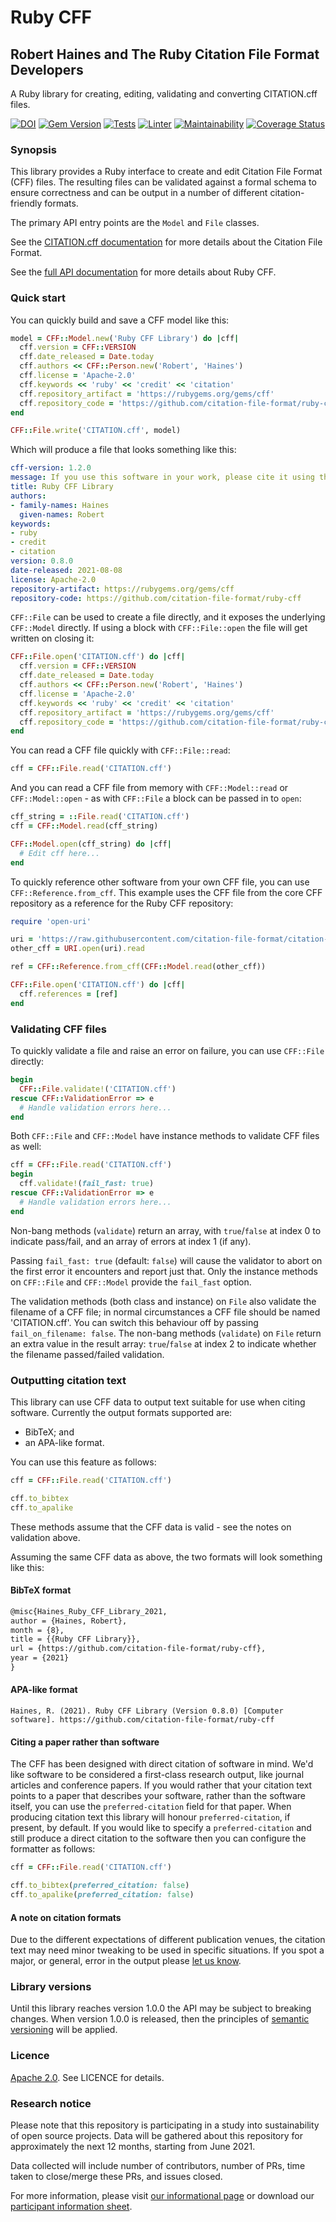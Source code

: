 # Ruby CFF
## Robert Haines and The Ruby Citation File Format Developers

A Ruby library for creating, editing, validating and converting CITATION.cff files.

[![DOI](https://zenodo.org/badge/DOI/10.5281/zenodo.1184077.svg)](https://doi.org/10.5281/zenodo.1184077)
[![Gem Version](https://badge.fury.io/rb/cff.svg)](https://badge.fury.io/rb/cff)
[![Tests](https://github.com/citation-file-format/ruby-cff/actions/workflows/ruby.yml/badge.svg)](https://github.com/citation-file-format/ruby-cff/actions/workflows/ruby.yml)
[![Linter](https://github.com/citation-file-format/ruby-cff/actions/workflows/lint.yml/badge.svg)](https://github.com/citation-file-format/ruby-cff/actions/workflows/lint.yml)
[![Maintainability](https://api.codeclimate.com/v1/badges/6bb4c661bfb4971260ba/maintainability)](https://codeclimate.com/github/citation-file-format/ruby-cff/maintainability)
[![Coverage Status](https://coveralls.io/repos/github/citation-file-format/ruby-cff/badge.svg)](https://coveralls.io/github/citation-file-format/ruby-cff)

### Synopsis

This library provides a Ruby interface to create and edit Citation File Format (CFF) files. The resulting files can be validated against a formal schema to ensure correctness and can be output in a number of different citation-friendly formats.

The primary API entry points are the `Model` and `File` classes.

See the [CITATION.cff documentation](https://citation-file-format.github.io/) for more details about the Citation File Format.

See the [full API documentation](https://citation-file-format.github.io/ruby-cff/) for more details about Ruby CFF.

### Quick start

You can quickly build and save a CFF model like this:

```ruby
model = CFF::Model.new('Ruby CFF Library') do |cff|
  cff.version = CFF::VERSION
  cff.date_released = Date.today
  cff.authors << CFF::Person.new('Robert', 'Haines')
  cff.license = 'Apache-2.0'
  cff.keywords << 'ruby' << 'credit' << 'citation'
  cff.repository_artifact = 'https://rubygems.org/gems/cff'
  cff.repository_code = 'https://github.com/citation-file-format/ruby-cff'
end

CFF::File.write('CITATION.cff', model)
```

Which will produce a file that looks something like this:

```yaml
cff-version: 1.2.0
message: If you use this software in your work, please cite it using the following metadata
title: Ruby CFF Library
authors:
- family-names: Haines
  given-names: Robert
keywords:
- ruby
- credit
- citation
version: 0.8.0
date-released: 2021-08-08
license: Apache-2.0
repository-artifact: https://rubygems.org/gems/cff
repository-code: https://github.com/citation-file-format/ruby-cff
```

`CFF::File` can be used to create a file directly, and it exposes the underlying `CFF::Model` directly. If using a block with `CFF::File::open` the file will get written on closing it:

```ruby
CFF::File.open('CITATION.cff') do |cff|
  cff.version = CFF::VERSION
  cff.date_released = Date.today
  cff.authors << CFF::Person.new('Robert', 'Haines')
  cff.license = 'Apache-2.0'
  cff.keywords << 'ruby' << 'credit' << 'citation'
  cff.repository_artifact = 'https://rubygems.org/gems/cff'
  cff.repository_code = 'https://github.com/citation-file-format/ruby-cff'
end
```

You can read a CFF file quickly with `CFF::File::read`:

```ruby
cff = CFF::File.read('CITATION.cff')
```

And you can read a CFF file from memory with `CFF::Model::read` or `CFF::Model::open` - as with `CFF::File` a block can be passed in to `open`:

```ruby
cff_string = ::File.read('CITATION.cff')
cff = CFF::Model.read(cff_string)

CFF::Model.open(cff_string) do |cff|
  # Edit cff here...
end
```

To quickly reference other software from your own CFF file, you can use `CFF::Reference.from_cff`. This example uses the CFF file from the core CFF repository as a reference for the Ruby CFF repository:

```ruby
require 'open-uri'

uri = 'https://raw.githubusercontent.com/citation-file-format/citation-file-format/main/CITATION.cff'
other_cff = URI.open(uri).read

ref = CFF::Reference.from_cff(CFF::Model.read(other_cff))

CFF::File.open('CITATION.cff') do |cff|
  cff.references = [ref]
end
```

### Validating CFF files

To quickly validate a file and raise an error on failure, you can use `CFF::File` directly:

```ruby
begin
  CFF::File.validate!('CITATION.cff')
rescue CFF::ValidationError => e
  # Handle validation errors here...
end
```

Both `CFF::File` and `CFF::Model` have instance methods to validate CFF files as well:

```ruby
cff = CFF::File.read('CITATION.cff')
begin
  cff.validate!(fail_fast: true)
rescue CFF::ValidationError => e
  # Handle validation errors here...
end
```

Non-bang methods (`validate`) return an array, with `true`/`false` at index 0 to indicate pass/fail, and an array of errors at index 1 (if any).

Passing `fail_fast: true` (default: `false`) will cause the validator to abort on the first error it encounters and report just that. Only the instance methods on `CFF::File` and `CFF::Model` provide the `fail_fast` option.

The validation methods (both class and instance) on `File` also validate the filename of a CFF file; in normal circumstances a CFF file should be named 'CITATION.cff'. You can switch this behaviour off by passing `fail_on_filename: false`. The non-bang methods (`validate`) on `File` return an extra value in the result array: `true`/`false` at index 2 to indicate whether the filename passed/failed validation.

### Outputting citation text

This library can use CFF data to output text suitable for use when citing software. Currently the output formats supported are:

* BibTeX; and
* an APA-like format.

You can use this feature as follows:
```ruby
cff = CFF::File.read('CITATION.cff')

cff.to_bibtex
cff.to_apalike
```

These methods assume that the CFF data is valid - see the notes on validation above.

Assuming the same CFF data as above, the two formats will look something like this:

#### BibTeX format

```tex
@misc{Haines_Ruby_CFF_Library_2021,
author = {Haines, Robert},
month = {8},
title = {{Ruby CFF Library}},
url = {https://github.com/citation-file-format/ruby-cff},
year = {2021}
}
```

#### APA-like format

```
Haines, R. (2021). Ruby CFF Library (Version 0.8.0) [Computer software]. https://github.com/citation-file-format/ruby-cff
```

#### Citing a paper rather than software

The CFF has been designed with direct citation of software in mind. We'd like software to be considered a first-class research output, like journal articles and conference papers. If you would rather that your citation text points to a paper that describes your software, rather than the software itself, you can use the `preferred-citation` field for that paper. When producing citation text this library will honour `preferred-citation`, if present, by default. If you would like to specify a `preferred-citation` and still produce a direct citation to the software then you can configure the formatter as follows:

```ruby
cff = CFF::File.read('CITATION.cff')

cff.to_bibtex(preferred_citation: false)
cff.to_apalike(preferred_citation: false)

```

#### A note on citation formats

Due to the different expectations of different publication venues, the citation text may need minor tweaking to be used in specific situations. If you spot a major, or general, error in the output please [let us know](https://github.com/citation-file-format/ruby-cff/issues).

### Library versions

Until this library reaches version 1.0.0 the API may be subject to breaking changes. When version 1.0.0 is released, then the principles of [semantic versioning](https://semver.org/) will be applied.

### Licence

[Apache 2.0](http://www.apache.org/licenses/). See LICENCE for details.

### Research notice

Please note that this repository is participating in a study into sustainability
 of open source projects. Data will be gathered about this repository for
 approximately the next 12 months, starting from June 2021.

Data collected will include number of contributors, number of PRs, time taken to
 close/merge these PRs, and issues closed.

For more information, please visit
[our informational page](https://sustainable-open-science-and-software.github.io/) or download our [participant information sheet](https://sustainable-open-science-and-software.github.io/assets/PIS_sustainable_software.pdf).
